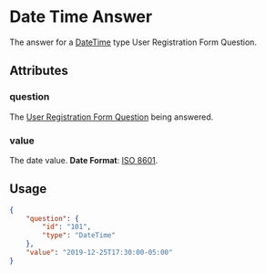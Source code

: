 # Date Time Answer <Badge text="object" vertical="middle" />
The answer for a [DateTime](./acrm-question-type/#date) type User Registration Form Question.

## Attributes
### question <Badge text="object" vertical="middle" />
The [User Registration Form Question](./acrm-question) being answered.

### value <Badge text="string" vertical="middle" />
The date value. **Date Format**: [ISO 8601](https://en.wikipedia.org/wiki/ISO_8601).

## Usage
``` json
{
    "question": {
        "id": "101",
        "type": "DateTime"
    },
    "value": "2019-12-25T17:30:00-05:00"   
}
```